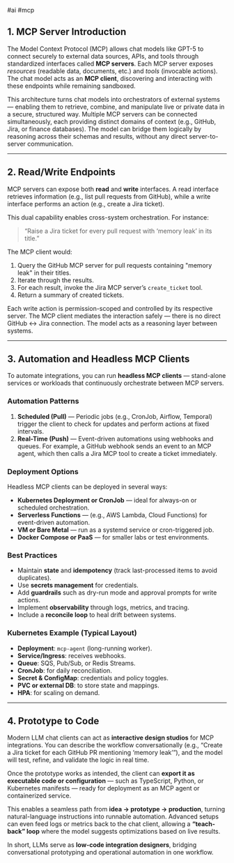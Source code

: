 #ai #mcp


## 1. MCP Server Introduction

The Model Context Protocol (MCP) allows chat models like GPT-5 to connect securely to external data sources, APIs, and tools through standardized interfaces called **MCP servers**. Each MCP server exposes *resources* (readable data, documents, etc.) and *tools* (invocable actions). The chat model acts as an **MCP client**, discovering and interacting with these endpoints while remaining sandboxed.

This architecture turns chat models into orchestrators of external systems — enabling them to retrieve, combine, and manipulate live or private data in a secure, structured way. Multiple MCP servers can be connected simultaneously, each providing distinct domains of context (e.g., GitHub, Jira, or finance databases). The model can bridge them logically by reasoning across their schemas and results, without any direct server-to-server communication.

---
## 2. Read/Write Endpoints

MCP servers can expose both **read** and **write** interfaces. A read interface retrieves information (e.g., list pull requests from GitHub), while a write interface performs an action (e.g., create a Jira ticket).

This dual capability enables cross-system orchestration. For instance:

> “Raise a Jira ticket for every pull request with ‘memory leak’ in its title.”

The MCP client would:
1. Query the GitHub MCP server for pull requests containing "memory leak" in their titles.
2. Iterate through the results.
3. For each result, invoke the Jira MCP server’s `create_ticket` tool.
4. Return a summary of created tickets.

Each write action is permission-scoped and controlled by its respective server. The MCP client mediates the interaction safely — there is no direct GitHub ↔ Jira connection. The model acts as a reasoning layer between systems.

---
## 3. Automation and Headless MCP Clients

To automate integrations, you can run **headless MCP clients** — stand-alone services or workloads that continuously orchestrate between MCP servers.

### Automation Patterns
1. **Scheduled (Pull)** — Periodic jobs (e.g., CronJob, Airflow, Temporal) trigger the client to check for updates and perform actions at fixed intervals.
2. **Real-Time (Push)** — Event-driven automations using webhooks and queues. For example, a GitHub webhook sends an event to an MCP agent, which then calls a Jira MCP tool to create a ticket immediately.

### Deployment Options
Headless MCP clients can be deployed in several ways:
- **Kubernetes Deployment or CronJob** — ideal for always-on or scheduled orchestration.
- **Serverless Functions** — (e.g., AWS Lambda, Cloud Functions) for event-driven automation.
- **VM or Bare Metal** — run as a systemd service or cron-triggered job.
- **Docker Compose or PaaS** — for smaller labs or test environments.

### Best Practices
- Maintain **state** and **idempotency** (track last-processed items to avoid duplicates).
- Use **secrets management** for credentials.
- Add **guardrails** such as dry-run mode and approval prompts for write actions.
- Implement **observability** through logs, metrics, and tracing.
- Include a **reconcile loop** to heal drift between systems.

### Kubernetes Example (Typical Layout)
- **Deployment**: `mcp-agent` (long-running worker).
- **Service/Ingress**: receives webhooks.
- **Queue**: SQS, Pub/Sub, or Redis Streams.
- **CronJob**: for daily reconciliation.
- **Secret & ConfigMap**: credentials and policy toggles.
- **PVC or external DB**: to store state and mappings.
- **HPA**: for scaling on demand.

---
## 4. Prototype to Code

Modern LLM chat clients can act as **interactive design studios** for MCP integrations. You can describe the workflow conversationally (e.g., “Create a Jira ticket for each GitHub PR mentioning ‘memory leak’”), and the model will test, refine, and validate the logic in real time.

Once the prototype works as intended, the client can **export it as executable code or configuration** — such as TypeScript, Python, or Kubernetes manifests — ready for deployment as an MCP agent or containerized service.

This enables a seamless path from **idea → prototype → production**, turning natural-language instructions into runnable automation. Advanced setups can even feed logs or metrics back to the chat client, allowing a **“teach-back” loop** where the model suggests optimizations based on live results.

In short, LLMs serve as **low-code integration designers**, bridging conversational prototyping and operational automation in one workflow.